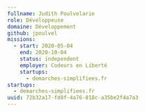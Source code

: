```yaml
---
fullname: Judith Poulvelarie
role: Développeuse
domaine: Développement
github: jpoulvel
missions:
  - start: 2020-05-04
    end: 2020-10-04
    status: independent
    employer: Codeurs en Liberté
    startups:
      - demarches-simplifiees.fr
startups:
  - demarches-simplifiees.fr
uuid: 72b32a17-fd8f-4a76-818c-a35be2f4a7a3
---
```

